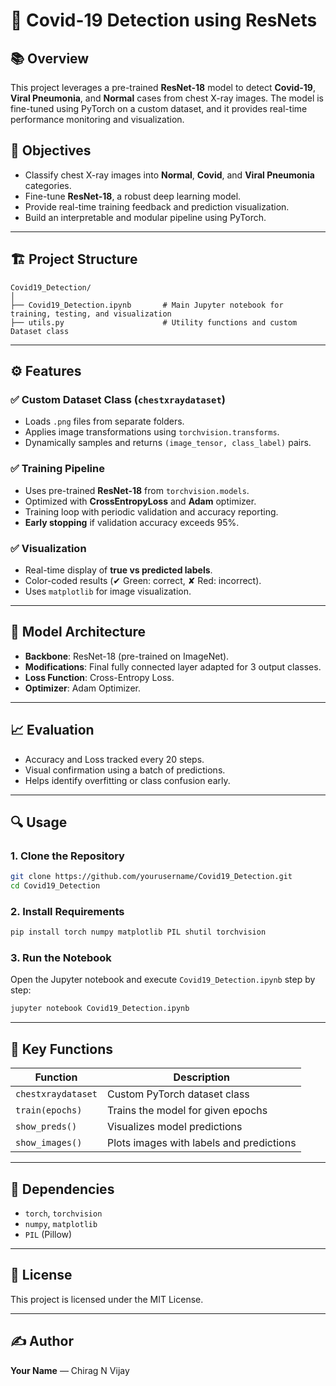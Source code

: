 # 🦠 Covid-19 Detection using ResNets

## 📚 Overview
This project leverages a pre-trained **ResNet-18** model to detect **Covid-19**, **Viral Pneumonia**, and **Normal** cases from chest X-ray images. The model is fine-tuned using PyTorch on a custom dataset, and it provides real-time performance monitoring and visualization.

## 🎯 Objectives
- Classify chest X-ray images into **Normal**, **Covid**, and **Viral Pneumonia** categories.
- Fine-tune **ResNet-18**, a robust deep learning model.
- Provide real-time training feedback and prediction visualization.
- Build an interpretable and modular pipeline using PyTorch.

---

## 🏗️ Project Structure
```
Covid19_Detection/
│
├── Covid19_Detection.ipynb       # Main Jupyter notebook for training, testing, and visualization
├── utils.py                      # Utility functions and custom Dataset class

```

---

## ⚙️ Features

### ✅ Custom Dataset Class (`chestxraydataset`)
- Loads `.png` files from separate folders.
- Applies image transformations using `torchvision.transforms`.
- Dynamically samples and returns `(image_tensor, class_label)` pairs.

### ✅ Training Pipeline
- Uses pre-trained **ResNet-18** from `torchvision.models`.
- Optimized with **CrossEntropyLoss** and **Adam** optimizer.
- Training loop with periodic validation and accuracy reporting.
- **Early stopping** if validation accuracy exceeds 95%.

### ✅ Visualization
- Real-time display of **true vs predicted labels**.
- Color-coded results (✔ Green: correct, ✘ Red: incorrect).
- Uses `matplotlib` for image visualization.

---

## 🧠 Model Architecture
- **Backbone**: ResNet-18 (pre-trained on ImageNet).
- **Modifications**: Final fully connected layer adapted for 3 output classes.
- **Loss Function**: Cross-Entropy Loss.
- **Optimizer**: Adam Optimizer.

---

## 📈 Evaluation
- Accuracy and Loss tracked every 20 steps.
- Visual confirmation using a batch of predictions.
- Helps identify overfitting or class confusion early.

---

## 🔍 Usage

### 1. Clone the Repository
```bash
git clone https://github.com/yourusername/Covid19_Detection.git
cd Covid19_Detection
```

### 2. Install Requirements
```bash
pip install torch numpy matplotlib PIL shutil torchvision
```

### 3. Run the Notebook
Open the Jupyter notebook and execute `Covid19_Detection.ipynb` step by step:
```bash
jupyter notebook Covid19_Detection.ipynb
```

---

## 🧪 Key Functions

| Function         | Description |
|------------------|-------------|
| `chestxraydataset` | Custom PyTorch dataset class |
| `train(epochs)`   | Trains the model for given epochs |
| `show_preds()`    | Visualizes model predictions |
| `show_images()`   | Plots images with labels and predictions |

---


## 📎 Dependencies
- `torch`, `torchvision`
- `numpy`, `matplotlib`
- `PIL` (Pillow)

---


## 📄 License
This project is licensed under the MIT License.

---

## ✍️ Author
**Your Name** — Chirag N Vijay


